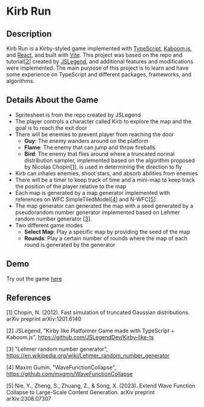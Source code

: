 # Kirb Run
## Description
Kirb Run is a Kirby-styled game implemented with [TypeScript](https://www.typescriptlang.org/), [Kaboom.js](https://kaboomjs.com/), and [React](https://react.dev/), and built with [Vite](https://vitejs.dev/). This project was based on the repo and tutorial[[2](https://github.com/Chengz176/kirby-style-game#references)] created by [JSLegend](https://github.com/JSLegendDev), and additional features and modifications were implemented. The main purpose of this project is to learn and have some experience on TypeScript and different packages, frameworks, and algorithms.

## Details About the Game
- Spritesheet is from the repo created by JSLegend
- The player controls a character called Kirb to explore the map and the goal is to reach the exit door
- There will be enemies to prevent player from reaching the door
  - **Guy**: The enemy wanders around on the platform
  - **Flame**: The enemy that can jump and throw fireballs
  - **Bird**: The enemy that flies around where a truncated normal distribution sampler, implemented based on the algorithm proposed by Nicolas Chopin[[1](https://github.com/Chengz176/kirby-style-game#references)], is used in determining the direction to fly
- Kirb can inhales enemies, shoot stars, and absorb abilities from enemies
- There will be a timer to keep track of time and a mini-map to keep track the position of the player relative to the map
- Each map is generated by a map generator implemented with references on WFC SimpleTiledModel[[4](https://github.com/Chengz176/kirby-style-game#references)] and N-WFC[[5](https://github.com/Chengz176/kirby-style-game#references)].
- The map generator can generated the map with a seed generated by a pseudorandom number generator implemented based on Lehmer random number generator [[3](https://github.com/Chengz176/kirby-style-game#references)].
- Two different game modes
  - **Select Map**: Play a specific map by providing the seed of the map
  - **Rounds**: Play a certain number of rounds where the map of each round is generated by the generator 

## Demo
Try out the game [here](https://chengz176.github.io/kirby-style-game/)

## References
[1] Chopin, N. (2012). Fast simulation of truncated Gaussian distributions. arXiv preprint arXiv:1201.6140

[2] JSLegend, "Kirby like Platformer Game made with TypeScript + Kaboom.js", https://github.com/JSLegendDev/Kirby-like-ts

[3] "Lehmer random number generator", https://en.wikipedia.org/wiki/Lehmer_random_number_generator

[4] Maxim Gumin, "WaveFunctionCollapse", https://github.com/mxgmn/WaveFunctionCollapse

[5] Nie, Y., Zheng, S., Zhuang, Z., & Song, X. (2023). Extend Wave Function Collapse to Large-Scale Content Generation. arXiv preprint arXiv:2308.07307



